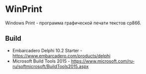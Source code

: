 # WinPrint
Windows Print - программа графической печати текстов cp866.

## Build

* Embarcadero Delphi 10.2 Starter - https://www.embarcadero.com/products/delphi
* Microsoft Build Tools 2015 - https://www.microsoft.com/ru-ru/softmicrosoft/BuildTools2015.aspx
